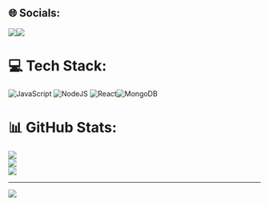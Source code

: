 
## 🌐 Socials:
[![](https://img.shields.io/badge/Facebook-%231877F2.svg?logo=Facebook&logoColor=white)](https://www.facebook.com/abishek.alae)[![](https://img.shields.io/badge/LinkedIn-%230077B5.svg?logo=linkedin&logoColor=white)](https://www.linkedin.com/in/abhi-shek-45663a198/) 

# 💻 Tech Stack:
![JavaScript](https://img.shields.io/badge/javascript-%23323330.svg?style=for-the-badge&logo=javascript&logoColor=%23F7DF1E)  ![NodeJS](https://img.shields.io/badge/node.js-6DA55F?style=for-the-badge&logo=node.js&logoColor=white) ![React](https://img.shields.io/badge/react-%2320232a.svg?style=for-the-badge&logo=react&logoColor=%2361DAFB)![MongoDB](https://img.shields.io/badge/MongoDB-%234ea94b.svg?style=for-the-badge&logo=mongodb&logoColor=white) 
# 📊 GitHub Stats:
![](https://github-readme-stats.vercel.app/api?username=AbhishekAle&theme=dark&hide_border=false&include_all_commits=false&count_private=false)<br/>
![](https://github-readme-streak-stats.herokuapp.com/?user=AbhishekAle&theme=dark&hide_border=false)<br/>
![](https://github-readme-stats.vercel.app/api/top-langs/?username=AbhishekAle&theme=dark&hide_border=false&include_all_commits=false&count_private=false&layout=compact)

---
[![](https://visitcount.itsvg.in/api?id=AbhishekAle&icon=0&color=0)](https://visitcount.itsvg.in)

<!-- Proudly created with GPRM ( https://gprm.itsvg.in ) -->
